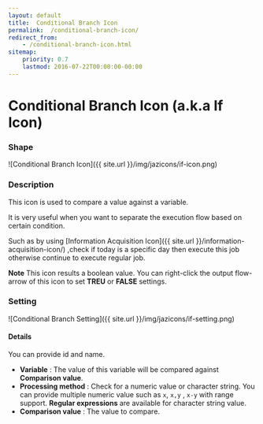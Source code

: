 ```yaml
---
layout: default
title:  Conditional Branch Icon
permalink:  /conditional-branch-icon/
redirect_from: 
    - /conditional-branch-icon.html
sitemap: 
    priority: 0.7
    lastmod: 2016-07-22T00:00:00-00:00
---
```


# Conditional Branch Icon (a.k.a If Icon)

### Shape

![Conditional Branch Icon]({{ site.url }}/img/jazicons/if-icon.png)

### Description

This icon is used to compare a value against a variable.

It is very useful when you want to separate the execution flow based on certain condition.

Such as by using [Information Acquisition Icon]({{ site.url }}/information-acquisition-icon/) ,check if today is a specific day then execute this job otherwise continue to execute regular job.

**Note** This icon results a boolean value. You can right-click the output flow-arrow of this icon to set **TREU** or **FALSE** settings.

### Setting

![Conditional Branch Setting]({{ site.url }}/img/jazicons/if-setting.png)

#### Details

You can provide id and name.

*   **Variable** : The value of this variable will be compared against **Comparison value**.
*   **Processing method** : Check for a numeric value or character string.
    You can provide multiple numeric value such as `x`, `x,y` , `x-y` with range support.
    **Regular expressions** are available for character string value.
*   **Comparison value** : The value to compare.